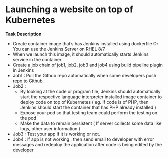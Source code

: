 # Launching a website on top of Kubernetes
**Task Description**
- Create container image that’s has Jenkins installed  using dockerfile  Or You can use the Jenkins Server on RHEL 8/7
-  When we launch this image, it should automatically starts Jenkins service in the container.
-  Create a job chain of job1, job2, job3 and  job4 using build pipeline plugin in Jenkins 
-  Job1 : Pull  the Github repo automatically when some developers push repo to Github.
- Job2 : 
    - By looking at the code or program file, Jenkins should automatically start the respective language interpreter installed image container to deploy code on top of Kubernetes ( eg. If code is of  PHP, then Jenkins should start the container that has PHP already installed )
    - Expose your pod so that testing team could perform the testing on the pod
    - Make the data to remain persistent ( If server collects some data like logs, other user information )
-  Job3 : Test your app if it  is working or not.
-  Job4 : if app is not working , then send email to developer with error messages and redeploy the application after code is being edited by the developer


